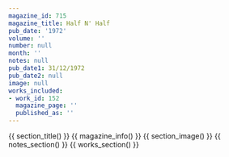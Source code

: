 ```yaml
---
magazine_id: 715
magazine_title: Half N' Half
pub_date: '1972'
volume: ''
number: null
month: ''
notes: null
pub_date1: 31/12/1972
pub_date2: null
image: null
works_included:
- work_id: 152
  magazine_page: ''
  published_as: ''
---
```


{{ section_title() }}
{{ magazine_info() }}
{{ section_image() }}
{{ notes_section() }}
{{ works_section() }}
